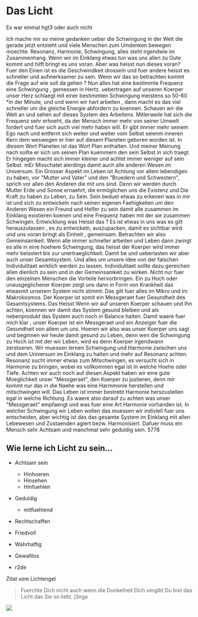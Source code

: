 ﻿
# Das Licht 

Es war einmal hgt3 oder auch nicht

Ich mache mir so meine gedanken ueber die Schwingung in der Welt die gerade jetzt entsteht und viele Menschen zum Umdenken bewegen moechte. Resonanz, Harmonie, Schwingung, alles steht irgendwie im Zusammenhang. Wenn wir im Einklang etwas tun was uns allen zu Gute kommt und hilft bringt es uns voran. Aber was heisst nun dieses voran? Fuer den Einen ist es die Geschwindkeit drosseln und fuer andere heisst es schneller und aufmerksamer zu sein. Wenn wir das so betrachten kommt die Frage auf wie soll da gehen ? Nun alles hat eine bestimmte Frequenz eine Schwingung , gemessen in Hertz. uebertragen auf unseren Koerper unser Herz schlaegt mit einer bestimmten Schwingung meistens so 50-60 *in der Minute, und und wenn wir hart arbeiten , dann macht es das viel schneller um die gleiche Energie abfordern zu koennen. Schauen wir die Welt an und sehen auf dieses System des Arbeitens. Mitlerweile hat sich die Frequenz sehr erhoeht, da der Mensch immer mehr von seiner Umwelt fordert und fuer sich auch viel mehr haben will. Er gibt immer mehr seinem Ego nach und entfernt sich weiter und weiter vom Selbst seienm inneren Kern dem weswegen er hier auf diesem Planeten geboren worden ist. In diesem Wort Planeten ist das Wort Plan enthalten. Und meiner Meinung nach sollte er sich um seinen Plan kuemmern den sein Selbst in sich traegt. Er hingegen macht sich immer kleiner und achtet immer weniger auf sein Selbst. mEr Misschatet alerdings damit auch alle anderen Wesen im Universum. Ein Grosser Aspekt im Leben ist Achtung vor allem lebendigen zu haben, vor "Mutter und Vater" und den "Bruedern und Schwestern", sprich vor allen den Anderen die mit uns sind. Denn wir werden durch Mutter Erde und Sonne ernaehrt, die ermöglichen uns die Existenz und Die Kraft zu haben zu Leben, zu Sein. Sein beduet etwas zu erkenen was in mir ist und sich zu entwickeln nach seinen eigenen Faehigkeiten um den Anderen Wesen ein Freund und Helfer zu sein damit alle zusammen im Einklang existieren koenen und eine Frequenz haben mit der sie zusammen Schwingen. Entwicklung was Heisst das ? Es ist etwas in uns was es gilt herauszulassen , es zu entwickeln, auszupacken, damit es sichtbar wird und uns voran bringt als Einheit , gemeinsam. Betrachten wir also Gemeinsamkeit. Wenn alle immer schneller arbeiten und Leben dann zwingt es alle in eine hoehere Schwingung, das heisst der Koerper wird immer mehr belastert bis zur unertraeglichkeit. Damit be und ueberlasten wir aber auch unser Gesamtsystem. Und alles um unsere Idee von der falschen Individulitaet wirklich werden zu lassen. Individulitaet sollte dazu gereichen allen dienlich zu sein und in der Gemeinsamkeit zu wirken. Nicht nur fuer den einzelnen Menschen die Vorteile hervorbringen. Ein zu Hoch oder unausgeglichener Koerper zeigt uns dann in Form von Krankheit das etwasmit unserem System nicht stimmt. Das gilt fuer alles im Mikro und im Makrokosmos. Der Koerper ist somit ein Messgeraet fuer Gesundheit des Gesamtsystems. Das Heisst Wenn wir auf unseren Koerper schauen und Ihn achten, koennen wir damit das System gesund bleiben und als nebenprodukt das System auch noch in Balance halten. Damit waere fuer mich klar , unser Koerper ist ein Messgeraet und ein Anzeiger fuer die Gesundheit von allem um uns. Hoeren wir also was unser Koerper uns sagt und beginnen wir heute damit gesund zu Leben, denn wen die Schwingung zu Hoch ist mit der wir Leben, wird es denn Koerper irgendwann zerstoeren. Wir muessen lernen Schwingung und Harmonie zwischen uns und dem Universum im Einklang zu halten und mehr auf Resonanz achten. Resonanz sucht immer etwas zum Mitschwingen, es versucht sich in Harmonie zu bringen, wobei es vollkommen egal ist in welche Hoehe oder Tiefe. Achten wir auch noch auf diesen Aspekt haben wir eine gute Moeglichkeit unser "Messgeraet", den Koerper zu justieren, denn mir kommt nur das in die Naehe was eine Harmmonie herstellen und mitschwingen will. Das Leben ist immer bestrebt Harmonie herszustellen egal in welche Richtung. Es waere also darauf zu achten was unser "Messgeraet" empfaengt und was fuer eine Art Harmonie vorhanden ist. In welcher Schwingung wir Leben wollen das muessen wir indiviell fuer uns entscheiden, aber wichtig ist das das gesamte System im Einklang mit allen Lebewesen und Zustaenden agiert bezw. Harmonisiert. Dafuer muss ein Mensch sehr Achtsam und manchmal sehr geduldig sein. 5778

## Wie lerne ich Licht zu sein...

*  Achtsam sein

    *  Hinhoeren
    *  Hinsehen 
    *  Hinfuehlen

* Geduldig 
	
    * mitfuehlend

* Rechtschaffen

* Friedvoll

* Wahrhaftig 

* Gewaltlos
*  r2de

  Zitat vom Lichtengel 

> Fuerchte Dich nicht auch wenn die Dunkelheit Dich umgibt
> Du bist das Licht das Sie so liebt. j3nga

<img src="https://upload.wikimedia.org/wikipedia/commons/thumb/f/f7/Le_Grand_Saint_Michel%2C_by_Raffaello_Sanzio%2C_from_C2RMF_retouched.jpg/220px-Le_Grand_Saint_Michel%2C_by_Raffaello_Sanzio%2C_from_C2RMF_retouched.jpg"/> 

